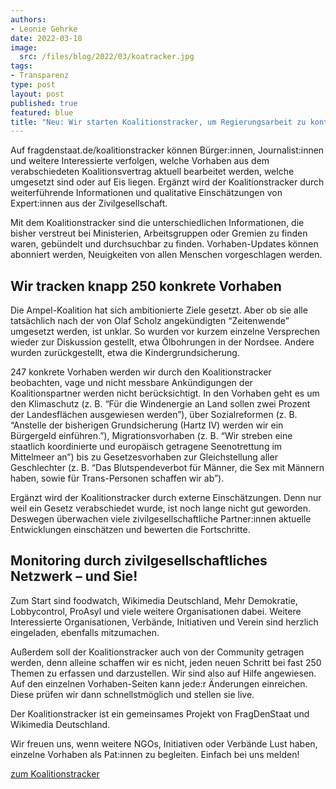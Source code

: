 ```yaml
---
authors:
- Leonie Gehrke
date: 2022-03-18
image:
  src: /files/blog/2022/03/koatracker.jpg
tags:
- Transparenz
type: post
layout: post
published: true
featured: blue
title: "Neu: Wir starten Koalitionstracker, um Regierungsarbeit zu kontrollieren"
---
```


Auf fragdenstaat.de/koalitionstracker können Bürger:innen, Journalist:innen und weitere Interessierte verfolgen, welche Vorhaben aus dem verabschiedeten Koalitionsvertrag aktuell bearbeitet werden, welche umgesetzt sind oder auf Eis liegen. Ergänzt wird der Koalitionstracker durch weiterführende Informationen und qualitative Einschätzungen von Expert:innen aus der Zivilgesellschaft. 

Mit dem Koalitionstracker sind die unterschiedlichen Informationen, die bisher verstreut bei Ministerien, Arbeitsgruppen oder Gremien zu finden waren, gebündelt und durchsuchbar zu finden. Vorhaben-Updates können abonniert werden, Neuigkeiten von allen Menschen vorgeschlagen werden.

## Wir tracken knapp 250 konkrete Vorhaben

Die Ampel-Koalition hat sich ambitionierte Ziele gesetzt. Aber ob sie alle tatsächlich nach der von Olaf Scholz angekündigten “Zeitenwende” umgesetzt werden, ist unklar. So wurden vor kurzem einzelne Versprechen wieder zur Diskussion gestellt, etwa Ölbohrungen in der Nordsee. Andere wurden zurückgestellt, etwa die Kindergrundsicherung.

247 konkrete Vorhaben werden wir durch den Koalitionstracker beobachten, vage und nicht messbare Ankündigungen der Koalitionspartner werden nicht berücksichtigt. In den Vorhaben geht es um den Klimaschutz (z. B. “Für die Windenergie an Land sollen zwei Prozent der Landesflächen ausgewiesen werden”), über Sozialreformen (z. B. “Anstelle der bisherigen Grundsicherung (Hartz IV) werden wir ein Bürgergeld einführen.”), Migrationsvorhaben (z. B. “Wir streben eine staatlich koordinierte und europäisch getragene Seenotrettung im Mittelmeer an”) bis zu Gesetzesvorhaben zur Gleichstellung aller Geschlechter (z. B. “Das Blutspendeverbot für Männer, die Sex mit Männern haben, sowie für Trans-Personen schaffen wir ab”).

Ergänzt wird der Koalitionstracker durch externe Einschätzungen. Denn nur weil ein Gesetz verabschiedet wurde, ist noch lange nicht gut geworden. Deswegen überwachen viele zivilgesellschaftliche Partner:innen aktuelle Entwicklungen einschätzen und bewerten die Fortschritte. 

## Monitoring durch zivilgesellschaftliches Netzwerk – und Sie!

Zum Start sind foodwatch, Wikimedia Deutschland, Mehr Demokratie, Lobbycontrol, ProAsyl und viele weitere Organisationen dabei. Weitere Interessierte Organisationen, Verbände, Initiativen und Verein sind herzlich eingeladen, ebenfalls mitzumachen.

Außerdem soll der Koalitionstracker auch von der Community getragen werden, denn alleine schaffen wir es nicht, jeden neuen Schritt bei fast 250 Themen zu erfassen und darzustellen. Wir sind also auf Hilfe angewiesen. Auf den einzelnen Vorhaben-Seiten kann jede:r Änderungen einreichen. Diese prüfen wir dann schnellstmöglich und stellen sie live. 

Der Koalitionstracker ist ein gemeinsames Projekt von FragDenStaat und Wikimedia Deutschland. 

Wir freuen uns, wenn weitere NGOs, Initiativen oder Verbände Lust haben, einzelne Vorhaben als Pat:innen zu begleiten. Einfach bei uns melden! 

[zum Koalitionstracker](https://fragdenstaat.de/koalitionstracker/)

